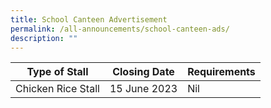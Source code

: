 ```yaml
---
title: School Canteen Advertisement
permalink: /all-announcements/school-canteen-ads/
description: ""
---
```


| Type of Stall | Closing Date  | Requirements |
| -------- | -------- | -------- |
| Chicken Rice Stall     | 15 June 2023      | Nil     |


